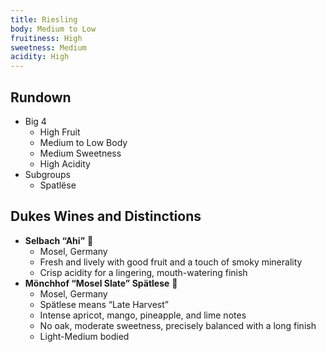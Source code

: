 ```yaml
---
title: Riesling
body: Medium to Low
fruitiness: High
sweetness: Medium
acidity: High
---
```


## Rundown
- Big 4
	- High Fruit
	- Medium to Low Body
	- Medium Sweetness
	- High Acidity
- Subgroups
    - Spatlëse

## Dukes Wines and Distinctions
- **Selbach “Ahi”** 🍷
	- Mosel, Germany
	- Fresh and lively with good fruit and a touch of smoky minerality
	- Crisp acidity for a lingering, mouth-watering finish
- **Mönchhof “Mosel Slate” Spätlese** 🍾
	- Mosel, Germany
	- Spätlese means “Late Harvest”
	- Intense apricot, mango, pineapple, and lime notes
	- No oak, moderate sweetness, precisely balanced with a long finish
	- Light-Medium bodied